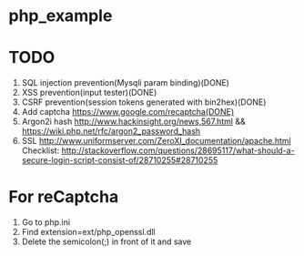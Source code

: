 # php_example

# TODO 
 1. SQL injection prevention(Mysqli param binding)(DONE)
 2. XSS prevention(input tester)(DONE)
 3. CSRF prevention(session tokens generated with bin2hex)(DONE)
 4. Add captcha https://www.google.com/recaptcha(DONE)
 5. Argon2i hash http://www.hackinsight.org/news,567.html  &&   https://wiki.php.net/rfc/argon2_password_hash
 6. SSL http://www.uniformserver.com/ZeroXI_documentation/apache.html
 Checklist: http://stackoverflow.com/questions/28695117/what-should-a-secure-login-script-consist-of/28710255#28710255

# For reCaptcha
 1. Go to php.ini
 2. Find extension=ext/php_openssl.dll 
 3. Delete the semicolon(;) in front of it and save
